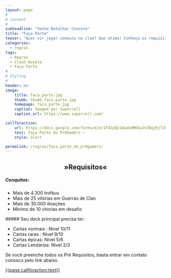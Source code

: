 ```yaml
---
layout: page
#
# Content
#
subheadline: "Venha Batalhar Conosco"
title: "Faça Parte"
teaser: "Quer vir jogar conosco no clan? Que ótimo! Conheça os requisitos e o que você precisa fazer."
categories:
  - regras
tags:
  - Regras
  - Clash Royale
  - Faça Parte
#
# Styling
#
header: no
image:
    title: faca_parte.jpg
    thumb: thumb_faca_parte.jpg
    homepage: faca_parte.jpg
    caption: Imagem por Supercell
    caption_url: https://www.supercell.com/

callforaction:
    url: https://docs.google.com/forms/d/e/1FAIpQLSdwaUdM6kyJn7BqjKj7JGmlGeXA_jmRmz4-gGg0UPNZ3GE2gg/viewform
    text: Faça Parte do Pr0GamErs ›
    style: alert

permalink: /regras/faca_parte_do_pr0gamers/
---
```

<td style="vertical-align: middle;">
<h2 style="text-align: center;"> »Requisitos«</h2>
</td>
<ul></ul>

##### Conquitas:
<ul>
<li>Mais de 4.300 troféus</li>
<li>Mais de 25 vitórias em Guerras de Clan</li>
<li>Mais de 30.000 doações</li>
<li>Mínimo de 10 vitorias em desafio</li>
</ul>
##### Seu deck principal precisa ter:
<ul>
<li>Cartas normais : Nivel 10/11</li>
<li>Cartas raras : Nivel 9/10</li>
<li>Cartas épicas: Nivel 5/6</li>
<li>Cartas Lendárias: Nivel 2/3</li>
</ul>
<ul></ul>

Se você preenche todos os Pré Requisitos, basta entrar em contato conosco pelo link abaixo.

<div class="row t60 b60">
    <div class="small-12 text-center columns">
        <a class="button large radius {{ page.callforaction.style }}" href="{{page.callforaction.url}}" target="_blank">{{page.callforaction.text}}</a>
    </div><!-- /.small-12.columns -->
</div><!-- /.row -->
